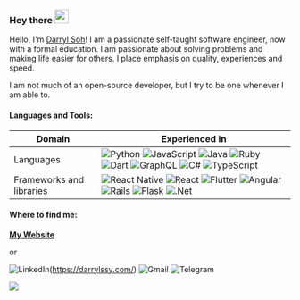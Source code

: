 ### Hey there <img src="https://media.giphy.com/media/hvRJCLFzcasrR4ia7z/giphy.gif" width="25px">

Hello, I'm [Darryl Soh](https://darrylssy.com/)! I am a passionate self-taught software engineer, now with a formal education. I am passionate about solving problems and making life easier for others. I place emphasis on quality, experiences and speed.

I am not much of an open-source developer, but I try to be one whenever I am able to. 


#### **Languages and Tools:**  

| Domain                   | Experienced in                                               |
| ------------------------ | ------------------------------------------------------------ |
| Languages                | <img alt="Python" src="https://img.shields.io/badge/python-%2314354C.svg?style=for-the-badge&logo=python&logoColor=white"/>  <img alt="JavaScript" src="https://img.shields.io/badge/javascript-%23323330.svg?style=for-the-badge&logo=javascript&logoColor=%23F7DF1E"/>  <img alt="Java" src="https://img.shields.io/badge/java-%23ED8B00.svg?style=for-the-badge&logo=java&logoColor=white"/>  <img alt="Ruby" src="https://img.shields.io/badge/ruby-%23CC342D.svg?style=for-the-badge&logo=ruby&logoColor=white"/>  <img alt="Dart" src="https://img.shields.io/badge/dart-%230175C2.svg?style=for-the-badge&logo=dart&logoColor=white"/>  <img alt="GraphQL" src="https://img.shields.io/badge/-GraphQL-E10098?style=for-the-badge&logo=graphql"/>  <img alt="C#" src="https://img.shields.io/badge/c%23-%23239120.svg?style=for-the-badge&logo=c-sharp&logoColor=white"/>  <img alt="TypeScript" src="https://img.shields.io/badge/typescript-%23007ACC.svg?style=for-the-badge&logo=typescript&logoColor=white"/> |
| Frameworks and libraries | <img alt="React Native" src="https://img.shields.io/badge/react_native-%2320232a.svg?style=for-the-badge&logo=react&logoColor=%2361DAFB"/>  <img alt="React" src="https://img.shields.io/badge/react-%2320232a.svg?style=for-the-badge&logo=react&logoColor=%2361DAFB"/>  <img alt="Flutter" src="https://img.shields.io/badge/Flutter-%2302569B.svg?style=for-the-badge&logo=Flutter&logoColor=white" />  <img alt="Angular" src="https://img.shields.io/badge/angular-%23DD0031.svg?style=for-the-badge&logo=angular&logoColor=white"/>  <img alt="Rails" src="https://img.shields.io/badge/rails-%23CC0000.svg?style=for-the-badge&logo=ruby-on-rails&logoColor=white"/>  <img alt="Flask" src="https://img.shields.io/badge/flask-%23000.svg?style=for-the-badge&logo=flask&logoColor=white"/>  <img alt=".Net" src="https://img.shields.io/badge/.NET-5C2D91?style=for-the-badge&logo=.net&logoColor=white"/> |

#### **Where to find me:**

[**My Website**](https://darrylssy.com/)

or

<img alt="LinkedIn" src="https://img.shields.io/badge/linkedin-%230077B5.svg?style=for-the-badge&logo=linkedin&logoColor=white"/>(https://darrylssy.com/)  <img alt="Gmail" src="https://img.shields.io/badge/Gmail-D14836?style=for-the-badge&logo=gmail&logoColor=white" />  <img alt="Telegram" src="https://img.shields.io/badge/Telegram-2CA5E0?style=for-the-badge&logo=telegram&logoColor=white" />



![](https://visitor-badge.glitch.me/badge?page_id=darrylssy.darrylssy)

